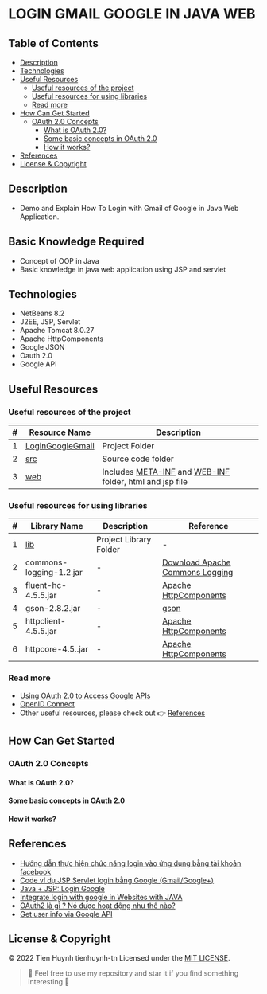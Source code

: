 # LOGIN GMAIL GOOGLE IN JAVA WEB

## Table of Contents
- [Description](#description)
- [Technologies](#technologies)
- [Useful Resources](#useful-resources)
  - [Useful resources of the project](#useful-resources-of-the-project)
  - [Useful resources for using libraries](#useful-resources-for-using-libraries)
  - [Read more](#read-more)
- [How Can Get Started](#how-can-get-started)
  - [OAuth 2.0 Concepts](#oauth-20-concepts)
    - [What is OAuth 2.0?](#what-is-oauth-20)
    - [Some basic concepts in OAuth 2.0](#some-basic-concepts-in-oauth-20)
    - [How it works?](#how-it-works)
- [References](#references)
- [License & Copyright](#license--copyright)

## Description
- Demo and Explain How To Login with Gmail of Google in Java Web Application.

## Basic Knowledge Required
- Concept of OOP in Java
- Basic knowledge in java web application using JSP and servlet

## Technologies
- NetBeans 8.2
- J2EE, JSP, Servlet
- Apache Tomcat 8.0.27
- Apache HttpComponents
- Google JSON
- Oauth 2.0
- Google API

## Useful Resources

### Useful resources of the project

#| Resource Name | Description
-| ------------- | -----------
1| [LoginGoogleGmail](https://github.com/tienhuynh-tn/login-google-gmail/tree/main/LoginGoogleGmail) | Project Folder
2| [src](https://github.com/tienhuynh-tn/login-google-gmail/tree/main/LoginGoogleGmail/src) | Source code folder
3| [web](https://github.com/tienhuynh-tn/login-google-gmail/tree/main/LoginGoogleGmail/web) | Includes [META-INF](https://github.com/tienhuynh-tn/login-google-gmail/tree/main/LoginGoogleGmail/web/META-INF) and [WEB-INF](https://github.com/tienhuynh-tn/login-google-gmail/tree/main/LoginGoogleGmail/web/WEB-INF) folder, html and jsp file

### Useful resources for using libraries

#| Library Name | Description | Reference
-| ------------ | ----------- | ---------
1| [lib](https://github.com/tienhuynh-tn/login-google-gmail/tree/main/lib) | Project Library Folder | -
2| commons-logging-1.2.jar | - | [Download Apache Commons Logging](https://commons.apache.org/proper/commons-logging/download_logging.cgi)
3| fluent-hc-4.5.5.jar | - | [Apache HttpComponents](https://hc.apache.org/index.html)
4| gson-2.8.2.jar | - | [gson](https://github.com/google/gson)
5| httpclient-4.5.5.jar | - | [Apache HttpComponents](https://hc.apache.org/index.html)
6| httpcore-4.5..jar | - | [Apache HttpComponents](https://hc.apache.org/index.html)

### Read more
- [Using OAuth 2.0 to Access Google APIs](https://developers.google.com/identity/protocols/oauth2)
- [OpenID Connect](https://developers.google.com/identity/protocols/oauth2/openid-connect)
- Other useful resources, please check out 👉 [References](#references)

## How Can Get Started

### OAuth 2.0 Concepts

#### What is OAuth 2.0?

#### Some basic concepts in OAuth 2.0

#### How it works?

## References
- [Hướng dẫn thực hiện chức năng login vào ứng dụng bằng tài khoản facebook](http://www.kieutrongkhanh.net/2016/08/huong-dan-thuc-hien-chuc-nang-login-vao.html)
- [Code ví dụ JSP Servlet login bằng Google (Gmail/Google+)](https://stackjava.com/jsp-servlet/code-vi-du-jsp-servlet-login-bang-google-java-web.html)
- [Java + JSP: Login Google](https://youtu.be/bCkGaym6SSQ)
- [Integrate login with google in Websites with JAVA](https://chillyfacts.com/integrate-login-with-google-in-websites-with-java/)
- [OAuth2 là gì ? Nó được hoạt động như thế nào?](https://hocspringboot.net/2020/11/30/oauth2-la-gi-no-duoc-hoat-dong-nhu-the-nao/)
- [Get user info via Google API](https://stackoverflow.com/questions/7130648/get-user-info-via-google-api)

## License & Copyright
&copy; 2022 Tien Huynh tienhuynh-tn Licensed under the [MIT LICENSE](https://github.com/tienhuynh-tn/login-google-gmail/blob/main/LICENSE).

> :love_you_gesture: Feel free to use my repository and star it if you find something interesting :love_you_gesture:
